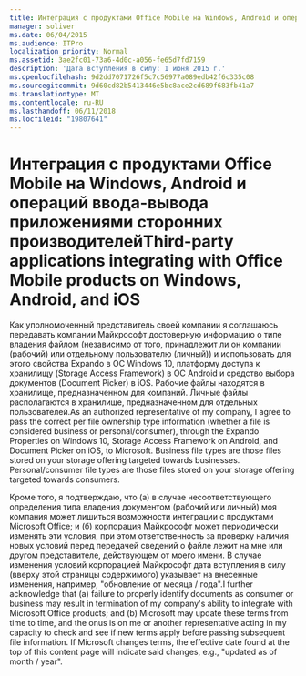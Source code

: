 ```yaml
---
title: Интеграция с продуктами Office Mobile на Windows, Android и операций ввода-вывода приложениями сторонних производителей
manager: soliver
ms.date: 06/04/2015
ms.audience: ITPro
localization_priority: Normal
ms.assetid: 3ae2fc01-73a6-4d0c-a056-fe65d7fd7159
description: 'Дата вступления в силу: 1 июня 2015 г.'
ms.openlocfilehash: 9d2dd7071726f5c7c56977a089edb42f6c335c08
ms.sourcegitcommit: 9d60cd82b5413446e5bc8ace2cd689f683fb41a7
ms.translationtype: MT
ms.contentlocale: ru-RU
ms.lasthandoff: 06/11/2018
ms.locfileid: "19807641"
---
```

# <a name="third-party-applications-integrating-with-office-mobile-products-on-windows-android-and-ios"></a><span data-ttu-id="4c545-103">Интеграция с продуктами Office Mobile на Windows, Android и операций ввода-вывода приложениями сторонних производителей</span><span class="sxs-lookup"><span data-stu-id="4c545-103">Third-party applications integrating with Office Mobile products on Windows, Android, and iOS</span></span>
 
<span data-ttu-id="4c545-p101">Как уполномоченный представитель своей компании я соглашаюсь передавать компании Майкрософт достоверную информацию о типе владения файлом (независимо от того, принадлежит ли он компании (рабочий) или отдельному пользователю (личный)) и использовать для этого свойства Expando в ОС Windows 10, платформу доступа к хранилищу (Storage Access Framework) в ОС Android и средство выбора документов (Document Picker) в iOS. Рабочие файлы находятся в хранилище, предназначенном для компаний. Личные файлы располагаются в хранилище, предназначенном для отдельных пользователей.</span><span class="sxs-lookup"><span data-stu-id="4c545-p101">As an authorized representative of my company, I agree to pass the correct per file ownership type information (whether a file is considered business or personal/consumer), through the Expando Properties on Windows 10, Storage Access Framework on Android, and Document Picker on iOS, to Microsoft. Business file types are those files stored on your storage offering targeted towards businesses. Personal/consumer file types are those files stored on your storage offering targeted towards consumers.</span></span>
  
<span data-ttu-id="4c545-p102">Кроме того, я подтверждаю, что (а) в случае несоответствующего определения типа владения документом (рабочий или личный) моя компания может лишиться возможности интеграции с продуктами Microsoft Office; и (б) корпорация Майкрософт может периодически изменять эти условия, при этом ответственность за проверку наличия новых условий перед передачей сведений о файле лежит на мне или другом представителе, действующем от моего имени. В случае изменения условий корпорацией Майкрософт дата вступления в силу (вверху этой страницы содержимого) указывает на внесенные изменения, например, "обновление от месяца / года".</span><span class="sxs-lookup"><span data-stu-id="4c545-p102">I further acknowledge that (a) failure to properly identify documents as consumer or business may result in termination of my company's ability to integrate with Microsoft Office products; and (b) Microsoft may update these terms from time to time, and the onus is on me or another representative acting in my capacity to check and see if new terms apply before passing subsequent file information. If Microsoft changes terms, the effective date found at the top of this content page will indicate said changes, e.g., "updated as of month / year".</span></span>
  


